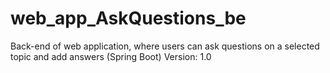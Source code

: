 # web_app_AskQuestions_be
Back-end of web application, where users can ask questions on a selected topic and add answers (Spring Boot)
Version: 1.0
